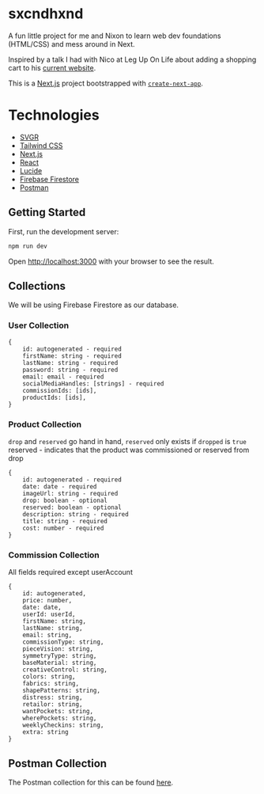 # sxcndhxnd

A fun little project for me and Nixon to learn web dev foundations (HTML/CSS) and mess around in Next.

Inspired by a talk I had with Nico at Leg Up On Life about adding a shopping cart to his [current website](https://www.sxcndhxnd.com/).

This is a [Next.js](https://nextjs.org/) project bootstrapped with [`create-next-app`](https://github.com/vercel/next.js/tree/canary/packages/create-next-app).

# Technologies

- [SVGR](https://github.com/gregberge/svgr)
- [Tailwind CSS](https://tailwindcss.com/)
- [Next.js](https://nextjs.org/)
- [React](https://docs.astro.build/en/guides/integrations-guide/react/)
- [Lucide](https://lucide.dev/)
- [Firebase Firestore](https://firebase.google.com/docs/firestore)
- [Postman](https://www.postman.com/)

## Getting Started

First, run the development server:

```bash
npm run dev
```

Open [http://localhost:3000](http://localhost:3000) with your browser to see the result.

## Collections

We will be using Firebase Firestore as our database.

### User Collection

```
{
    id: autogenerated - required
    firstName: string - required
    lastName: string - required
    password: string - required
    email: email - required
    socialMediaHandles: [strings] - required
    commissionIds: [ids],
    productIds: [ids],
}
```

### Product Collection

`drop` and `reserved` go hand in hand, `reserved` only exists if `dropped` is `true`
reserved - indicates that the product was commissioned or reserved from drop

```
{
    id: autogenerated - required
    date: date - required
    imageUrl: string - required
    drop: boolean - optional
    reserved: boolean - optional
    description: string - required
    title: string - required
    cost: number - required
}
```

### Commission Collection

All fields required except userAccount

```
{
    id: autogenerated,
    price: number,
    date: date,
    userId: userId,
    firstName: string,
    lastName: string,
    email: string,
    commissionType: string,
    pieceVision: string,
    symmetryType: string,
    baseMaterial: string,
    creativeControl: string,
    colors: string,
    fabrics: string,
    shapePatterns: string,
    distress: string,
    retailor: string,
    wantPockets: string,
    wherePockets: string,
    weeklyCheckins: string,
    extra: string
}
```

## Postman Collection
The Postman collection for this can be found [here](https://wangshun-7257.postman.co/workspace/Wangshun-Workspace~c59e525d-2b21-413c-abc6-ba072b90e8b0/collection/21868533-4b12fbcf-9486-4523-b546-34a7fc3e4ad1?action=share&creator=21868533).